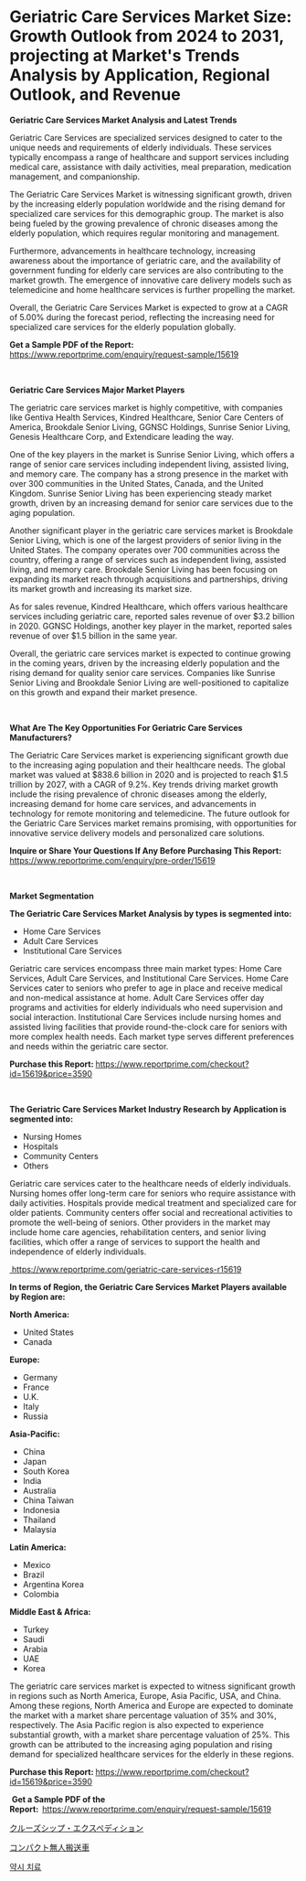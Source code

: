 <p><h1>Geriatric Care Services Market Size: Growth Outlook from 2024 to 2031, projecting at Market's Trends Analysis by Application, Regional Outlook, and Revenue</h1></p><p><strong>Geriatric Care Services Market Analysis and Latest Trends</strong></p>
<p><p>Geriatric Care Services are specialized services designed to cater to the unique needs and requirements of elderly individuals. These services typically encompass a range of healthcare and support services including medical care, assistance with daily activities, meal preparation, medication management, and companionship.</p><p>The Geriatric Care Services Market is witnessing significant growth, driven by the increasing elderly population worldwide and the rising demand for specialized care services for this demographic group. The market is also being fueled by the growing prevalence of chronic diseases among the elderly population, which requires regular monitoring and management.</p><p>Furthermore, advancements in healthcare technology, increasing awareness about the importance of geriatric care, and the availability of government funding for elderly care services are also contributing to the market growth. The emergence of innovative care delivery models such as telemedicine and home healthcare services is further propelling the market.</p><p>Overall, the Geriatric Care Services Market is expected to grow at a CAGR of 5.00% during the forecast period, reflecting the increasing need for specialized care services for the elderly population globally.</p></p>
<p><strong>Get a Sample PDF of the Report:&nbsp;</strong> <a href="https://www.reportprime.com/enquiry/request-sample/15619">https://www.reportprime.com/enquiry/request-sample/15619</a></p>
<p>&nbsp;</p>
<p><strong>Geriatric Care Services Major Market Players</strong></p>
<p><p>The geriatric care services market is highly competitive, with companies like Gentiva Health Services, Kindred Healthcare, Senior Care Centers of America, Brookdale Senior Living, GGNSC Holdings, Sunrise Senior Living, Genesis Healthcare Corp, and Extendicare leading the way. </p><p>One of the key players in the market is Sunrise Senior Living, which offers a range of senior care services including independent living, assisted living, and memory care. The company has a strong presence in the market with over 300 communities in the United States, Canada, and the United Kingdom. Sunrise Senior Living has been experiencing steady market growth, driven by an increasing demand for senior care services due to the aging population.</p><p>Another significant player in the geriatric care services market is Brookdale Senior Living, which is one of the largest providers of senior living in the United States. The company operates over 700 communities across the country, offering a range of services such as independent living, assisted living, and memory care. Brookdale Senior Living has been focusing on expanding its market reach through acquisitions and partnerships, driving its market growth and increasing its market size.</p><p>As for sales revenue, Kindred Healthcare, which offers various healthcare services including geriatric care, reported sales revenue of over $3.2 billion in 2020. GGNSC Holdings, another key player in the market, reported sales revenue of over $1.5 billion in the same year.</p><p>Overall, the geriatric care services market is expected to continue growing in the coming years, driven by the increasing elderly population and the rising demand for quality senior care services. Companies like Sunrise Senior Living and Brookdale Senior Living are well-positioned to capitalize on this growth and expand their market presence.</p></p>
<p>&nbsp;</p>
<p><strong>What Are The Key Opportunities For Geriatric Care Services Manufacturers?</strong></p>
<p><p>The Geriatric Care Services market is experiencing significant growth due to the increasing aging population and their healthcare needs. The global market was valued at $838.6 billion in 2020 and is projected to reach $1.5 trillion by 2027, with a CAGR of 9.2%. Key trends driving market growth include the rising prevalence of chronic diseases among the elderly, increasing demand for home care services, and advancements in technology for remote monitoring and telemedicine. The future outlook for the Geriatric Care Services market remains promising, with opportunities for innovative service delivery models and personalized care solutions.</p></p>
<p><strong>Inquire or Share Your Questions If Any Before Purchasing This Report:</strong> <a href="https://www.reportprime.com/enquiry/pre-order/15619">https://www.reportprime.com/enquiry/pre-order/15619</a></p>
<p>&nbsp;</p>
<p><strong>Market Segmentation</strong></p>
<p><strong>The Geriatric Care Services Market Analysis by types is segmented into:</strong></p>
<p><ul><li>Home Care Services</li><li>Adult Care Services</li><li>Institutional Care Services</li></ul></p>
<p><p>Geriatric care services encompass three main market types: Home Care Services, Adult Care Services, and Institutional Care Services. Home Care Services cater to seniors who prefer to age in place and receive medical and non-medical assistance at home. Adult Care Services offer day programs and activities for elderly individuals who need supervision and social interaction. Institutional Care Services include nursing homes and assisted living facilities that provide round-the-clock care for seniors with more complex health needs. Each market type serves different preferences and needs within the geriatric care sector.</p></p>
<p><strong>Purchase this Report:&nbsp;</strong><a href="https://www.reportprime.com/checkout?id=15619&price=3590">https://www.reportprime.com/checkout?id=15619&price=3590</a></p>
<p>&nbsp;</p>
<p><strong>The Geriatric Care Services Market Industry Research by Application is segmented into:</strong></p>
<p><ul><li>Nursing Homes</li><li>Hospitals</li><li>Community Centers</li><li>Others</li></ul></p>
<p><p>Geriatric care services cater to the healthcare needs of elderly individuals. Nursing homes offer long-term care for seniors who require assistance with daily activities. Hospitals provide medical treatment and specialized care for older patients. Community centers offer social and recreational activities to promote the well-being of seniors. Other providers in the market may include home care agencies, rehabilitation centers, and senior living facilities, which offer a range of services to support the health and independence of elderly individuals.</p></p>
<p><a href="https://www.reportprime.com/geriatric-care-services-r15619">&nbsp;https://www.reportprime.com/geriatric-care-services-r15619</a></p>
<p><strong>In terms of Region, the Geriatric Care Services Market Players available by Region are:</strong></p>
<p>
    <p> <strong> North America: </strong>
        <ul>
            <li>United States</li>
            <li>Canada</li>
        </ul>
        </p> 
    <p> <strong> Europe: </strong>
        <ul>
            <li>Germany</li>
            <li>France</li>
            <li>U.K.</li>
            <li>Italy</li>
            <li>Russia</li>
        </ul>
        </p> 
    <p> <strong> Asia-Pacific: </strong>
        <ul>
            <li>China</li>
            <li>Japan</li>
            <li>South Korea</li>
            <li>India</li>
            <li>Australia</li>
            <li>China Taiwan</li>
            <li>Indonesia</li>
            <li>Thailand</li>
            <li>Malaysia</li>
        </ul>
        </p> 
    <p> <strong> Latin America: </strong>
        <ul>
            <li>Mexico</li>
            <li>Brazil</li>
            <li>Argentina Korea</li>
            <li>Colombia</li>
        </ul>
        </p> 
    <p> <strong> Middle East & Africa: </strong>
        <ul>
            <li>Turkey</li>
            <li>Saudi</li>
            <li>Arabia</li>
            <li>UAE</li>
            <li>Korea</li>
        </ul>
    </p>
    </p>
<p><p>The geriatric care services market is expected to witness significant growth in regions such as North America, Europe, Asia Pacific, USA, and China. Among these regions, North America and Europe are expected to dominate the market with a market share percentage valuation of 35% and 30%, respectively. The Asia Pacific region is also expected to experience substantial growth, with a market share percentage valuation of 25%. This growth can be attributed to the increasing aging population and rising demand for specialized healthcare services for the elderly in these regions.</p></p>
<p><strong>Purchase this Report: </strong><a href="https://www.reportprime.com/checkout?id=15619&price=3590">https://www.reportprime.com/checkout?id=15619&price=3590</a></p>
<p>&nbsp;<strong>Get a Sample PDF of the Report:&nbsp;&nbsp;</strong><a href="https://www.reportprime.com/enquiry/request-sample/15619">https://www.reportprime.com/enquiry/request-sample/15619</a></p>
<p><strong></strong></p>
<p><p><a href="https://medium.com/@annchovey2023/%E3%82%AF%E3%83%AB%E3%83%BC%E3%82%BA%E8%88%B9%E3%81%AE%E9%81%A0%E5%BE%81%E5%B8%82%E5%A0%B4-%E7%AB%B6%E4%BA%89%E5%88%86%E6%9E%90-%E5%B8%82%E5%A0%B4%E5%8B%95%E5%90%91-2031%E5%B9%B4%E3%81%BE%E3%81%A7%E3%81%AE%E4%BA%88%E6%B8%AC-73fb0619357f">クルーズシップ・エクスペディション</a></p><p><a href="https://medium.com/@aurelianghideanu2022/%E3%82%B3%E3%83%B3%E3%83%91%E3%82%AF%E3%83%88agv%E5%B8%82%E5%A0%B4%E3%81%AE%E3%83%88%E3%83%AC%E3%83%B3%E3%83%89%E3%81%A8%E5%B8%82%E5%A0%B4%E5%88%86%E6%9E%90%E3%81%AF-2024%E5%B9%B4%E3%81%8B%E3%82%892031%E5%B9%B4%E3%81%BE%E3%81%A7%E3%81%AE%E6%9C%9F%E9%96%93%E3%81%AB%E4%BA%88%E6%B8%AC%E3%81%95%E3%82%8C%E3%81%A6%E3%81%84%E3%81%BE%E3%81%99-e1414bbc3763">コンパクト無人搬送車</a></p><p><a href="https://medium.com/@thadnader1941/%EC%95%BD%EC%8B%9C-%EC%B9%98%EB%A3%8C-%EC%8B%9C%EC%9E%A5%EC%9D%80-%EC%8B%9C%EC%9E%A5-%EC%A0%90%EC%9C%A0%EC%9C%A8-%EC%8B%9C%EC%9E%A5-%EB%8F%99%ED%96%A5-%EB%B0%8F-%EC%8B%9C%EC%9E%A5-%EC%84%B1%EC%9E%A5%EC%97%90-%EB%8C%80%ED%95%9C-%EC%A0%95%EB%B3%B4%EB%A5%BC-%EC%A0%9C%EA%B3%B5%ED%95%A9%EB%8B%88%EB%8B%A4-a6ababad8065">약시 치료</a></p></p>